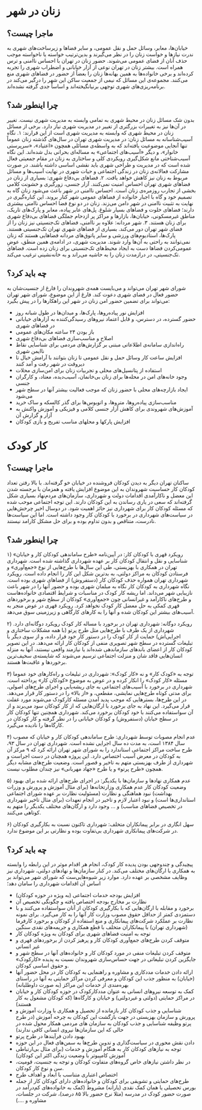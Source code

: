 <!-- TITLE: متون سیاستی -->

# زنان در شهر

## ماجرا چیست؟
خیابان‌ها، معابر، وسائل حمل و نقل عمومی، و سایر فضاها و زیرساخت‌های شهری به ندرت نیازها و خواست زنان را در نظر می‌گیرند و بدین‌ترتیب خواسته یا ناخواسته موجب حذف آنان از فضای عمومی می‌شوند. حضور زنان در تهران با احساس ناامنی و ترس همراه است. بیشتر زنان در تهران نوعی از آزار خیابانی و اضطراب شهری را تجربه کرده‌اند و برخی خانواده‌ها به همین بهانه‌ها زنان را بعضاً از حضور در فضاهای شهری منع می‌کنند. مجموعه‌ی این مسائل که نیمی از جمعیت ساکن این شهر را درگیر می‌کند در برنامه‌ریزی‌های شهری توجهی برنیانگیخته‌اند و اساساً جدی گرفته نشده‌اند.

## چرا اینطور شد؟
بدون شک مسائل زنان در محیط شهری به تمامی وابسته به مدیریت شهری نیست. تغییر در آن‌ها نیز به تغییرات بزرگتری از تغییر در مدیریت شهری نیاز دارد. برخی از مسائل زنان در محیط شهری که وابسته به مدیریت شهری است از این قرارند:
۱. نگاه آسیب‌شناسانه به مسائل زنان: در مدیریت شهری تهران در سال‌های گذشته زنان عموماً تنها آنجایی موضوعیت یافته‌اند که به واسطه‌ی مسائلی همچون «اعتیاد»، «سرپرستی خانوار»، و دیگر «آسیب‌های اجتماعی» به مساله‌ای بحرانی بدل شده‌اند. این نگاه آسیب‌شناختی مانع شکل‌گیری رویکردی کلی و ساختاری به زنان در مقام جمعیتی فعال شده است که در مدیریت و طراحی شهری باید نقشی اساسی داشته باشند. در صورت مشارکت فعالانه‌ی زنان در زندگی اجتماعی و حیات شهری در نهایت آسیب‌ها و مسائل مربوط به زنان نیز کاهش خواهد یافت.
۲. فضاهای بی‌دفاع شهری: بسیاری از زنان در فضاهای شهری تهران احساس امنیت نمی‌کنند. آزار جنسی، زورگیری و خشونت کلامی بخشی از تجارب روزمره‌ی زنان است. احساس ناامنی در شهر باعث می‌شود زنان گاه به تصمیم خود و گاه با اجبار خانواده از فضاهای عمومی شهر کنار بروند. این کناره‌گیری در نهایت به تثبیت ناامنی در شهر دامن می‌زند. زنان در دو نوع فضا احساس ناامنی بیشتری دارند؛ فضاهای خلوت و فضاهای بسیار شلوغ. پل‌های عابر پیاده، معابر و پارک‌های تاریک، مناطق غیرمسکونی، خیابان‌ها، بازارها و مراکز پر ازدحام جملگی فضاهای بی‌دفاع شهری برای زنان هستند.
۳. شهر مردانه: علاوه بر ناامنی، فضاهای تک‌جنسیتی نیز زنان را از فضای شهر تهران دور می‌کند. بسیاری از فضاهای شهری تهران تک‌جنسیتی هستند. پارک‌ها، استادیوم‌های ورزشی و سایر پاتوق‌های مردانه فضاهایی هستند که زنان نمی‌توانند به راحتی به آن‌ها وارد شوند. مدیریت شهری، در ادامه‌ی همین منطق، عوضِ عمومی‌کردن فضاها دست به ایجاد محیط‌های تک‌جنسیتی برای زنان زده است. فضاهای تک‌جنسیتی، در درازمدت زنان را به حاشیه می‌راند و به خانه‌نشینی ترغیب می‌کند.

## چه باید کرد؟
شورای شهر تهران می‌تواند و می‌بایست همه‌ی شهروندان را فارغ از جنسیت‌شان به حضور فعال در فضای شهری دعوت کند. فارغ از این موضوع، شورای شهر تهران می‌تواند برای تضمین حضور امن زنان در شهر این راهکارها را در پیش بگیرد:

*  افزایش نور پیاده‌روها، پارک‌ها، و میدان‌ها در طول شبانه روز
* حضور گسترده، در دسترس، و قابل اعتماد نیروهای رسیدگی‌کننده به آزارهای خیابانی در فضاهای شهری
* باز بودن ۲۴ ساعته مکان‌های عمومی
* اصلاح و مناسب‌سازی فضاهای بی‌دفاع شهری
* راه‌اندازی سامانه‌ی اطلاعاتی مبتنی بر گزارش‌های مردمی برای شناسایی نقاط ناایمن شهری
* افزایش ساعت کار وسائل حمل و نقل عمومی تا زنان بتوانند با آرامش خیال تا دیروقت در شهر رفت و آمد کنند
* استفاده از پتانسیل‌های محلی و تجربیات زنان برای امن‌سازی محلات
* وجود خانه‌های امن در محله‌ها برای زنان بی‌خانمان، آسیب‌دیده، معتاد، و کارگران جنسی
* ایجاد بازارچه‌های محلی با حضور زنان که موجب فعالیت بیشتر آنها در سطح شهر می‌شود
* مناسب‌سازی پیاده‌روها، متروها، و اتوبوس‌ها برای گذر کالسکه و ساک خرید
* آموزش‌های شهروندی برای کاهش آزار جنسی کلامی و فیزیکی و آموزش واکنش به آزار و گزارش آن
* افزایش پارکها و محلهای مناسب تفریح و بازی کودکان

# کار کودک

## ماجرا چیست؟
ساکنان تهران دیگر به دیدن کودکان فروشنده در خیابان خو گرفته‌اند. با بالا رفتن تعداد کودکان کار حساسیت شهروندان به این موضوع افزایش یافته و همزمان با برجسته شدن این معضل و ناکارآمدی اقدامات دولت و شهرداری، سازمان‌های مردم‌نهاد بسیاری شکل گرفته‌اند که سعی در یاری رساندن به این کودکان دارند. این توجه اجتماعی موحب شده که مسئله کودکان کار برای شهرداری نیز حائز اهمیت شود. در دوسال اخیر چرخش‌هایی در سیاست‌های شهرداری در برخورد با کودکان کار وجود داشته است. اما این سیاست‌ها نادرست، متناقص و بدون تداوم بوده و برای حل مشکل کارامد نیستند.

## چرا اینطور شد؟
۱) رویکرد قهری با کودکان کار: در آیین‌نامه «طرح ساماندهی کودکان کار و خیابان» شناسایی و نقل‌ و انتقال کودکان کار بر عهده شهرداری گذاشته شده است. شهرداری تهران در همکاری با بهزیستی، طی این سال‌ها با طرح‌هایی از نوع «جمع‌آوری» و فرستادن کودکان به مراکز دولتی، به بدترین شکل این کار را انجام داده است. رویکرد شهرداری تهران همواره حذف کودکان کار (دستفروش) از فضاهای شهری بوده است. نگاه شهرداری به کودکان کار نگاه به مبلمان شهری بوده و حضور آنها را در شهر باعث نازیبایی شهر می‌داند. اما ریشه کار کودک در مناسبات و شرایط اقتصادی خانواده‌هاست و طرح‌های ناکارآمد و غیرانسانی چون «جمع‌آوری» کودکان از سطح شهر و برخوردهای قهری کمکی به حل معضل کار کودک نخواهد کرد. رویکرد قهری در عوض منجر به آسیب‌های بیشتر این کودکان شده و آنها را به کارهای کارگاهی و زیرزمینی سوق می‌دهد.

۲) رویکرد دوگانه: شهرداری تهران در برخورد با مساله کار کودک رویکرد دوگانه‌ای دارد. شهرداری از یک طرف با طرح‌هایی مثل طرح پرتو (با همه مشکلات ساختاری و اجرایی‌اش) حمایت از کار کودک را در دستور کار خود قرار داده، و از سوی دیگر با تبلیغات گسترده در سطح شهر تصویری منفی از کودکان کار ارائه می‌دهد. در این تصویر کودکان کار از اعضای باندهای سازماندهی شده‌اند یا نیازمند واقعی نیستند، آنها به منزله انسان‌هایی فاقد شان و منزلت اجتماعی ترسیم می‌شوند که شایسته‌ی سخیف‌ترین برخوردها و عاقبت‌ها هستند.

۳) توجه به «کودک کار» و نه «کار کودک»: شهرداری در تبلیغات و راه‌کارهای خود عموما مسئله «کار کودک» را انکار کرده و در عوض به موضوع «کودکان کار» پرداخته است. شهرداری در برخورد با آسیب‌های اجتماعی به جای ریشه‌یابی و اجرای طرح‌های اصولی، برای مدتی کوتاه طرح‌هایی نمایشی، مقطعی، و «از بالا» را در دستور کار قرار می‌دهد. در این طرح‌ها، بسترهایی که موجب پدید آمدن مسئله کارکودک می‌شوند مورد غفلت قرار می‌گیرد. این نهاد به جای برخورد با ارگان‌هایی که از کار کودکان سود می‌برند و از آن سواستفاده می‌کنند با خود کودکان برخورد می‌کند. شهرداری همچنین تنها کودکان کار در سطح خیابان (دستفروش) و کودکان خیابانی را در نظر گرفته و کار کودکان در کارگاه‌ها را نادیده می‌گیرد.

۴) عدم انجام مصوبات توسط شهرداری: طرح ساماندهی کودکان کار و خیابان که مصوب سال ۱۳۸۴ است، به مدت ده سال اجرایی نشده است. شهرداری تهران در سال ۹۳، طرح ساخت مراکز اجتماعی استاندارد را به شورای شهر تهران ارائه کرد که ۹ مرکز آن به کودکان در معرض آسیب اختصاص دارد. این پروژه همچنان در دست اجراست و شهرداری از طرف بهزیستی متهم به تاخیر و قصور است. وضعیت طرح‌های مشابه دیگر همچون «طرح پرتو» و یا طرح «جهاد مهربانی» نیز چندان مطلوب نیست.

۵) عدم همکاری نهادها و سازمان‌ها با یکدیگر: در اجرای طرح‌های ارائه شده برای بهبود وضعیت کودکان کار عدم همکاری وزارتخانه‌ها (برای مثال آموزش و پرورش و وزرات بهداشت) نبود هماهنگی و نظارت (مسئولیت نظارت بر عهده شورای اجتماعی استانداری‌ها است) و نبود اعتبار لازم و تاخیر در انجام تعهدات (برای مثال تاخیر شهرداری در تخصیص فضاهای مناسب) و … وجود دارد و ارگان‌های مختلف یکدیگر را متهم به کوتاهی می‌کنند.

۶) سهل انگاری در برابر پیمانکاران متخلف: شهرداری تاکنون نسبت به بکارگیری کودکان در شرکت‌های پیمانکاری شهرداری بی‌تفاوت بوده و نظارتی بر این موضوع ندارد.

## چه باید کرد؟
پیچیدگی و چندوجهی بودن پدیده کار کودک، انجام هر اقدام موثر در این رابطه را وابسته به همکاری با ارگان‌های مختلف می‌کند. در کنار سازمان‌ها و نهادهای دولتی، شهرداری نیز وظایف مشخصی بر عهده دارد. موارد زیر شیوه‌هایی‌ست که شورای شهر می‌تواند بر اساس آن اقدامات شهرداری را سامان دهد؛

*  افزایش بودجه خدمات اجتماعی (به ویژه در حوزه کودکان)
* نظارت بر مخارج بودجه اختصاص یافته و چگونگی تخصیص آن
* برخورد و مقابله با ارگان‌هایی که با بکارگیری کودکان از آنان سواستفاده می‌کنند و با دستمزدی کمتر از حداقل حقوق مصوب وزارت کار آنها را به کار می‌گیرد. برای نمونه نظارت بر عملکرد شرکت‌های پیمانکاری و منع استفاده از کودکان و برخورد کارفرما (شهرداری تهران) با پیمانکاران متخلف با قطع همکاری و جریمه‌های نقدی سنگین
* توجه به امنیت فضاهای شهری برای کودکان به ویژه کودکان کار
* متوقف کردن طرح‌های جمع‌آوری کودکان کار و پرهیز کردن از برخوردهای قهری و غیر انسانی
* متوقف کردن تبلیغات منفی در مورد کودکان کار و خانواده‌های آنها در سطح شهر و جایگزین کردن تبلیغاتی در جهت حساس‌سازی شهروندان نسبت به پدیده «کارکودک» و حقوق اساسی کودکان.
* ارائه دادن خدمات مددکاری و مشاوره و راهنمایی به کودکان کار در محل حضور آنها (خیابان) به منظور جذب این کودکان و معرفی کردن مراکز حمایتی به آنها در راستای بهره‌مندی از خدمات این مراکز (به صورت داوطلبانه)
* کمک به توسعه نیروهای انسانی به عنوان مددکارکودک در حوزه کودکان کار و خیابان در مراکز حمایتی (دولتی و غیردولتی) و خیابان و کارگاه‌ها (که کودکان مشغول به کار هستند)
* شناسایی و جذب کودکان کار بازمانده از تحصیل و همکاری با وزارت آموزش و پرورش و سازمان بهزیستی در جهت بازگشت این کودکان به چرخه آموزش (در طرح پرتو وظیفه شناسایی و جذب کودکان به سازمان های مردمی همکار محول شده در حالی که این سازمان‌ها نیروی انسانی کافی ندارند)
* بهبود دادن فرآیندها در طرح پرتو
* دادن نقش محوری در سیاست‌گذاری و تدوین طرح‌ها به سمن‌های فعال در این حوزه
* توجه به نیازهای کودکان کار به هنگام آموزش و خدمات (برای مثال بی‌ارتباطی آموزش کامپیوتر با وضعیت زندگی اکثر این کودکان)
* در نظر داشتن نیازهای خاص گروه‌های متفاوت کودکان و توجه به جنسیت، قومیت، سن و نوع کار کودکان.
* اختصاص اعتباری متناسب با ابعاد و اهداف طرح
* طرح‌های حمایتی و تشویقی برای کودکان و خانواده‌های دارای کودکان کار از جمله بورس تحصیلی یا همان کمک نقدی (یارانه) مشروط (کمک به خانواده‌های کم‌درآمد در صورت حضور کودک در مدرسه (مثلا نرخ حضور بالا ۸۵ درصد)، شرکت در جلسات، مشاوره و ….)
